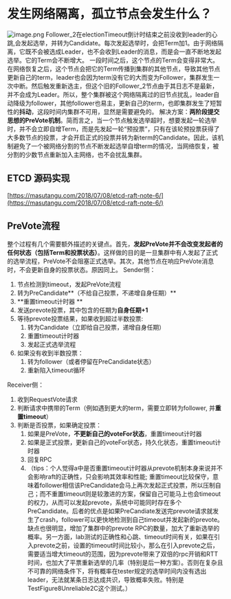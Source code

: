 # 发生网络隔离，孤立节点会发生什么？

![image.png](https://cdn.nlark.com/yuque/0/2022/png/29672299/1659522781913-8f614e30-7676-42ee-b921-4f83b66f11b7.png#averageHue=%23fcfcfc&clientId=u830c0ed7-a584-4&from=paste&id=u367b67a9&name=image.png&originHeight=445&originWidth=720&originalType=url&ratio=1&rotation=0&showTitle=false&size=55532&status=done&style=none&taskId=u9c836158-e655-4737-9316-9de2ad81758&title=)
Follower_2在electionTimeout倒计时结束之前没收到leader的心跳,会发起选举，并转为Candidate。每次发起选举时，会把Term加1。由于网络隔离，它既不会被选成Leader，也不会收到Leader的消息，而是会一直不断地发起选举。它的Term会不断增大。
一段时间之后，这个节点的Term会变得非常大。在网络恢复之后，这个节点会把它的Term传播到集群的其他节点，导致其他节点更新自己的term，leader也会因为term没有它的大而变为Follower，集群发生一次中断。然后触发重新选主，但这个旧的Follower_2节点由于其日志不是最新，并不会成为Leader。所以，整个集群被这个网络隔离过的旧节点扰乱，leader自动降级为follower，其他follower也易主，更新自己的term，也即集群发生了短暂性的**抖动**，这段时间内集群不可用，显然是需要避免的。
解决方案：**两阶段提交思想的PreVote机制**。简而言之，当一个节点触发选举超时，想要发起一轮选举时，并不会立即自增Term，而是先发起一轮“预投票”，只有在该轮预投票获得了大多数节点的投票，才会开启正式的投票并转为新term的Candidate。因此，该机制避免了一个被网络分割的节点不断发起选举自增term的情况，当网络恢复，被分割的少数节点重新加入主网络，也不会扰乱集群。

## ETCD 源码实现

[https://masutangu.com/2018/07/08/etcd-raft-note-6/](https://masutangu.com/2018/07/08/etcd-raft-note-6/)

## PreVote流程

整个过程有几个需要额外描述的关键点。首先，**发起PreVote并不会改变发起者的任何状态（包括Term和投票状态）**。这样做的目的是一旦集群中有人发起了正式的选举流程，PreVote不会阻塞正式选举。其次，其他节点在响应PreVote消息时，不会更新自身的投票状态。原因同上。
Sender侧：

1. 节点检测到timeout，发起PreVote流程
2. 转为PreCandidate**（不给自己投票，不递增自身任期）**
3. **重置timeout计时器 **
4. 发送prevote投票，其中包含的任期为**自身任期+1**
5. 等待prevote投票结果，如果收到超过半数投票:
   1. 转为Candidate（立即给自己投票，递增自身任期）
   2. 重置timeout计时器
   3. 发起正式选举流程
6. 如果没有收到半数投票：
   1. 转为follower（或者停留在PreCandidate状态）
   2. 重新陷入timeout循环

Receiver侧：

1. 收到RequestVote请求
2. 判断请求中携带的Term（例如遇到更大的term，需要立即转为follower, 并**重置timeout**）
3. 判断是否投票，如果确定投票：
   1. 如果是PreVote，**不更新自己的voteFor状态**，重置timeout计时器
   2. 如果是正式投票，更新自己的voteFor状态，持久化状态，重置timeout计时器
   3. 回复RPC
   4. （tips：个人觉得a中是否重置timeout计时器从prevote机制本身来说并不会影响raft的正确性，只会影响其效率和性能; 重置timeout比较保守，意味着follower相信该PreCandidate会马上再次发起正式投票，所以压制自己；而不重置timeout则是较激进的方案，保留自己可能马上也会timeout的权力，从而可以发起prevote，系统中可能同时存在多个PreCandidate。后者的优点是如果PreCandiate发送完prevote请求就发生了crash，follower可以更快地检测到自己timeout并发起新的prevote。缺点也很明显，增加了集群中的prevote RPC的数量，加大了重新选举的概率。另一方面，lab测试的正确性和心跳、timeout时间有关，如果在引入prevote之前，设置的timeout时间比较小，那么在引入prevote之后，需要适当增大timeout的范围，因为prevote带来了双倍的rpc开销和RTT时间，也加大了平票重新选举的几率（特别是后一种方案）。否则在复杂且不可靠的网络条件下，将有概率在tester规定的选举时间内没有选出leader，无法就某条日志达成共识，导致概率失败。特别是TestFigure8Unreliable2C这个测试。）
